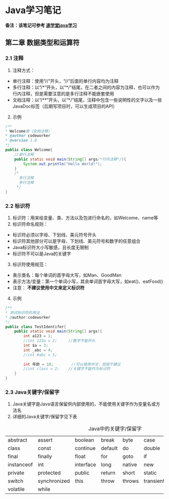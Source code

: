 # Java学习笔记

**备注：该笔记可参考 [速学堂java学习](https://www.sxt.cn/Java_jQuery_in_action/Java_Note.html)**

## 第二章 数据类型和运算符

### 2.1 注释
1. 注释方式：
* 单行注释：使用“//”开头，“//”后面的单行内容均为注释
* 多行注释：以“/\*”开头，以“\*/”结尾，在二者之间的内容为注释，也可以作为行内注释，但是需要注意的是多行注释不能嵌套使用
* 文档注释：以“/\*\*”开头，以“\*/”结尾，注释中包含一些说明性的文字以及一些JavaDoc标签（后期写项目时，可以生成项目的API）
2. 示例
```java
/**
* Welcome类（文档注释）
* @author codeworker
* @version 1.0
*/
public class Welcome{
    //单行注释
    public static void main(String[] args/*行内注释*/){
    	System.out.println("Hello World!");
    }
    /* 
      多行注释
      多行注释
     */
}
```

### 2.2 标识符
1. 标识符：用来给变量、类、方法以及包进行命名的，如Welcome、name等
2. 标识符命名规则：
* 标识符必须以字母、下划线、美元符号开头
* 标识符其他部分可以是字母、下划线、美元符号和数字的任意组合
* Java标识符大小写敏感，且长度无限制
* 标识符不可以是Java的关键字
3. 标识符使用规范：
* 表示类名：每个单词的首字母大写，如Man、GoodMan
* 表示方法/变量：第一个单词小写，其余单词首字母大写，如eat()、eatFood()
* 注意： **不建议使用中文来定义标识符**
4. 示例
```java
/** 
* 测试标识符的用法
* @author:codeworker
*/
public class TestIdentifer{
    public static void main(String[] args){
        int a123 = 1;
        //int 123a = 2;		//数字不能开头
        int $a = 3;
        int _abc = 4;
        //int #abc = 5;
        
        int 年龄 = 18;		//可以使用中文，但是不建议
        //int class = 2;	//关键字不能作为标识符
    }
}
```

### 2.3 Java关键字/保留字
1. Java关键字是Java语言保留供内部使用的，不能使用关键字作为变量名或方法名
2. 详细的Java关键字/保留字见下表
<table>
	<caption>Java中的关键字/保留字</caption>
	<tr>
		<td>abstract</td>
		<td>assert</td>
		<td>boolean</td>
		<td>break</td>
		<td>byte</td>
		<td>case</td>
		<td>catch</td>
		<td>char</td>
	</tr>
	<tr>
		<td>class</td>
		<td>const</td>
		<td>continue</td>
		<td>default</td>
		<td>do</td>
		<td>double</td>
		<td>else</td>
		<td>extends</td>
	</tr>
	<tr>
		<td>final</td>
		<td>finally</td>
		<td>float</td>
		<td>for</td>
		<td>goto</td>
		<td>if</td>
		<td>implements</td>
		<td>import</td>
	</tr>
	<tr>
		<td>instanceof</td>
		<td>int</td>
		<td>interface</td>
		<td>long</td>
		<td>native</td>
		<td>new</td>
		<td>null</td>
		<td>package</td>
	</tr>
	<tr>
		<td>private</td>
		<td>protected</td>
		<td>public</td>
		<td>return</td>
		<td>short</td>
		<td>static</td>
		<td>strictfp</td>
		<td>super</td>
	</tr>
	<tr>
		<td>switch</td>
		<td>synchronized</td>
		<td>this</td>
		<td>throw</td>
		<td>throws</td>
		<td>transient</td>
		<td>try</td>
		<td>void</td>
	</tr>
	<tr>
		<td>volatile</td>
		<td>while</td>
		<td></td>
		<td></td>
		<td></td>
		<td></td>
		<td></td>
		<td></td>
	</tr>
</table>